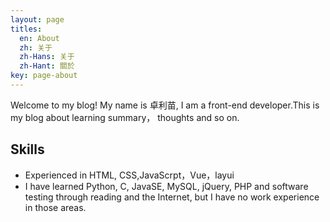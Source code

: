 ```yaml
---
layout: page
titles:
  en: About
  zh: 关于
  zh-Hans: 关于
  zh-Hant: 關於
key: page-about
---
```


Welcome to my blog!
My name is 卓利苗, I am a front-end developer.This is my blog about learning summary， thoughts and so on. 

## Skills
- Experienced in HTML, CSS,JavaScrpt，Vue，layui
- I have learned Python, C, JavaSE, MySQL, jQuery, PHP and software testing through reading and the Internet, but I have no work experience in those areas.



